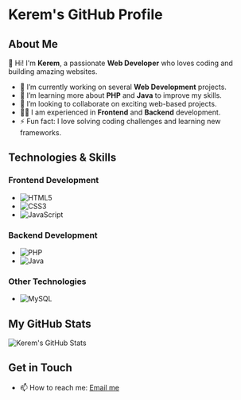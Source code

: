 # Kerem's GitHub Profile

## About Me

👋 Hi! I'm **Kerem**, a passionate **Web Developer** who loves coding and building amazing websites.

- 🔭 I’m currently working on several **Web Development** projects.
- 🌱 I’m learning more about **PHP** and **Java** to improve my skills.
- 👯 I’m looking to collaborate on exciting web-based projects.
- 🧑‍💻 I am experienced in **Frontend** and **Backend** development.
- ⚡ Fun fact: I love solving coding challenges and learning new frameworks.

## Technologies & Skills

### Frontend Development
- ![HTML5](https://img.shields.io/badge/HTML5-E34F26?style=for-the-badge&logo=html5&logoColor=white)
- ![CSS3](https://img.shields.io/badge/CSS3-1572B6?style=for-the-badge&logo=css3&logoColor=white)
- ![JavaScript](https://img.shields.io/badge/JavaScript-F7DF1E?style=for-the-badge&logo=javascript&logoColor=white)

### Backend Development
- ![PHP](https://img.shields.io/badge/PHP-777BB4?style=for-the-badge&logo=php&logoColor=white)
- ![Java](https://img.shields.io/badge/Java-007396?style=for-the-badge&logo=java&logoColor=white)

### Other Technologies
- ![MySQL](https://img.shields.io/badge/MySQL-4479A1?style=for-the-badge&logo=mysql&logoColor=white)

## My GitHub Stats

![Kerem's GitHub Stats](https://github-readme-stats.vercel.app/api?username=wkerwmm&show_icons=true&theme=radical)

## Get in Touch

- 📫 How to reach me: [Email me](mailto:aridogankerem40@gmail.com)

